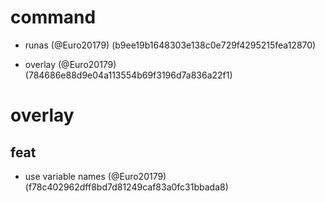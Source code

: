 # command

* runas (@Euro20179) (b9ee19b1648303e138c0e729f4295215fea12870)

* overlay (@Euro20179) (784686e88d9e04a113554b69f3196d7a836a22f1)


# overlay

## feat

* use variable names (@Euro20179) (f78c402962dff8bd7d81249caf83a0fc31bbada8)


